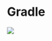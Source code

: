 # Gradle
[![](https://jitpack.io/v/zj565061763/libcore.svg)](https://jitpack.io/#zj565061763/libcore)

